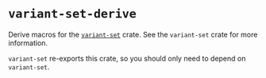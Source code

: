 # `variant-set-derive`

Derive macros for the [`variant-set`](https://crates.io/crates/variant-set) crate. See the `variant-set` crate for more information.

`variant-set` re-exports this crate, so you should only need to depend on `variant-set`.
